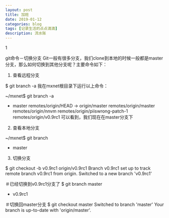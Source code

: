 ```yaml
---
layout: post
title: 加班
date: 2019-01-12
categories: blog
tags: [记录生活的点点滴滴]
description: 流水账
---
```


1 

git命令－切换分支
Git一般有很多分支，我们clone到本地的时候一般都是master分支，那么如何切换到其他分支呢？主要命令如下：

1. 查看远程分支

$ git branch -a 
我在mxnet根目录下运行以上命令：

~/mxnet$ git branch -a
* master
  remotes/origin/HEAD -> origin/master
  remotes/origin/master
  remotes/origin/nnvm
  remotes/origin/piiswrong-patch-1
  remotes/origin/v0.9rc1
可以看到，我们现在在master分支下

2. 查看本地分支

~/mxnet$ git branch
* master
3. 切换分支

$ git checkout -b v0.9rc1 origin/v0.9rc1
Branch v0.9rc1 set up to track remote branch v0.9rc1 from origin.
Switched to a new branch 'v0.9rc1'

＃已经切换到v0.9rc1分支了
$ git branch
  master
* v0.9rc1

＃切换回master分支
$ git checkout master
Switched to branch 'master'
Your branch is up-to-date with 'origin/master'.




